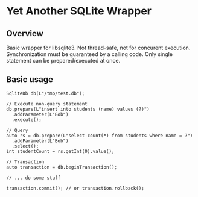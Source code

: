 # Yet Another SQLite Wrapper
## Overview
Basic wrapper for libsqlite3. Not thread-safe, not for concurent execution. Synchronization must be guaranteed by a calling code.
Only single statement can be prepared/executed at once.

## Basic usage
```
SqliteDb db(L"/tmp/test.db");

// Execute non-query statement
db.prepare(L"insert into students (name) values (?)")
  .addParameter(L"Bob")
  .execute();

// Query
auto rs = db.prepare(L"select count(*) from students where name = ?")
  .addParameter(L"Bob")
  .select();
int studentCount = rs.getInt(0).value();

// Transaction
auto transaction = db.beginTransaction();

// ... do some stuff

transaction.commit(); // or transaction.rollback();

```
